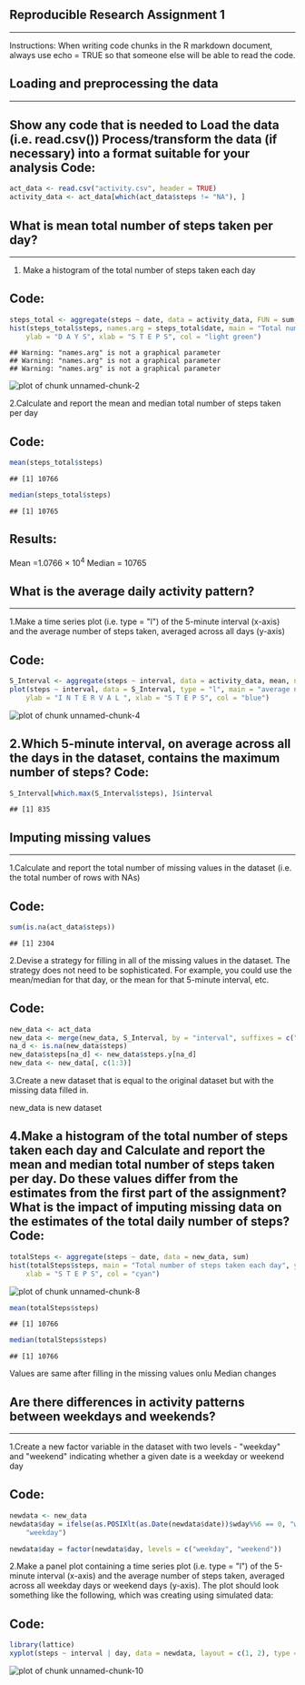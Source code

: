 ## Reproducible Research Assignment 1
--------------------------------------
Instructions:
When writing code chunks in the R markdown document, 
always use echo = TRUE so that someone else will be able to read the code.







## Loading and preprocessing the data
---------------------------------------
Show any code that is needed to
Load the data (i.e. read.csv())
Process/transform the data (if necessary) into a format suitable for your analysis
Code:
------

```r
act_data <- read.csv("activity.csv", header = TRUE)
activity_data <- act_data[which(act_data$steps != "NA"), ]
```

## What is mean total number of steps taken per day?
----------------------------------------------------
1. Make a histogram of the total number of steps taken each day

Code:
------

```r
steps_total <- aggregate(steps ~ date, data = activity_data, FUN = sum, na.rm = TRUE)
hist(steps_total$steps, names.arg = steps_total$date, main = "Total number of steps taken each day", 
    ylab = "D A Y S", xlab = "S T E P S", col = "light green")
```

```
## Warning: "names.arg" is not a graphical parameter
## Warning: "names.arg" is not a graphical parameter
## Warning: "names.arg" is not a graphical parameter
```

![plot of chunk unnamed-chunk-2](figure/unnamed-chunk-2.png) 


2.Calculate and report the mean and median total number of steps taken per day

Code:
------

```r
mean(steps_total$steps)
```

```
## [1] 10766
```

```r
median(steps_total$steps)
```

```
## [1] 10765
```

Results:
---------
Mean =1.0766 &times; 10<sup>4</sup>
Median = 10765 

## What is the average daily activity pattern?
----------------------------------------------
1.Make a time series plot (i.e. type = "l") of the 5-minute interval (x-axis) and the average number of steps taken, averaged across all days (y-axis)

Code:
------

```r
S_Interval <- aggregate(steps ~ interval, data = activity_data, mean, na.rm = TRUE)
plot(steps ~ interval, data = S_Interval, type = "l", main = "average number of steps taken", 
    ylab = "I N T E R V A L ", xlab = "S T E P S", col = "blue")
```

![plot of chunk unnamed-chunk-4](figure/unnamed-chunk-4.png) 


2.Which 5-minute interval, on average across all the days in the dataset, contains the maximum number of steps?
Code:
------

```r
S_Interval[which.max(S_Interval$steps), ]$interval
```

```
## [1] 835
```

## Imputing missing values
---------------------------

1.Calculate and report the total number of missing values in the dataset (i.e. the total number of rows with NAs)

Code:
------

```r
sum(is.na(act_data$steps))
```

```
## [1] 2304
```


2.Devise a strategy for filling in all of the missing values in the dataset. The strategy does not need to be sophisticated. For example, you could use the mean/median for that day, or the mean for that 5-minute interval, etc.

Code:
------


```r
new_data <- act_data
new_data <- merge(new_data, S_Interval, by = "interval", suffixes = c("", ".y"))
na_d <- is.na(new_data$steps)
new_data$steps[na_d] <- new_data$steps.y[na_d]
new_data <- new_data[, c(1:3)]
```

3.Create a new dataset that is equal to the original dataset but with the missing data filled in.

new_data is new dataset

4.Make a histogram of the total number of steps taken each day and Calculate and report the mean and median total number of steps taken per day. Do these values differ from the estimates from the first part of the assignment? What is the impact of imputing missing data on the estimates of the total daily number of steps?
Code:
------


```r
totalSteps <- aggregate(steps ~ date, data = new_data, sum)
hist(totalSteps$steps, main = "Total number of steps taken each day", ylab = "D A Y S", 
    xlab = "S T E P S", col = "cyan")
```

![plot of chunk unnamed-chunk-8](figure/unnamed-chunk-8.png) 

```r
mean(totalSteps$steps)
```

```
## [1] 10766
```

```r
median(totalSteps$steps)
```

```
## [1] 10766
```


Values are same after filling in the missing values onlu Median changes


## Are there differences in activity patterns between weekdays and weekends?
---------------------------------------------------------------------------

1.Create a new factor variable in the dataset with two levels - "weekday" and "weekend" indicating whether a given date is a weekday or weekend day

Code:
-------

```r
newdata <- new_data
newdata$day = ifelse(as.POSIXlt(as.Date(newdata$date))$wday%%6 == 0, "weekend", 
    "weekday")

newdata$day = factor(newdata$day, levels = c("weekday", "weekend"))
```

2.Make a panel plot containing a time series plot (i.e. type = "l") of the 5-minute interval (x-axis) and the average number of steps taken, averaged across all weekday days or weekend days (y-axis). The plot should look something like the following, which was creating using simulated data:

Code:
------

```r
library(lattice)
xyplot(steps ~ interval | day, data = newdata, layout = c(1, 2), type = "l")
```

![plot of chunk unnamed-chunk-10](figure/unnamed-chunk-10.png) 

